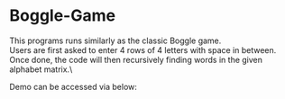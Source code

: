 # Boggle-Game
This programs runs similarly as the classic Boggle game.\
Users are first asked to enter 4 rows of 4 letters with space in between.\
Once done, the code will then recursively finding words in the given alphabet matrix.\

Demo can be accessed via below:
